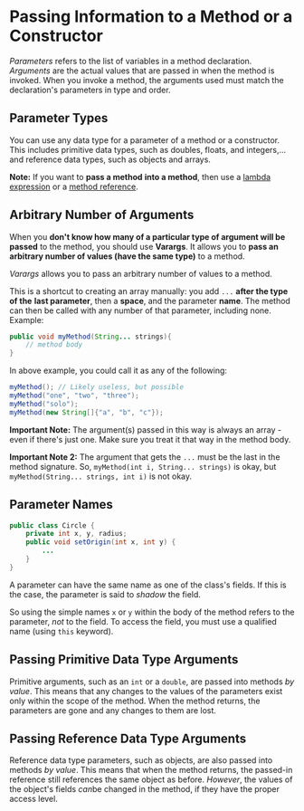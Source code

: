 # Passing Information to a Method or a Constructor

*Parameters* refers to the list of variables in a method declaration. *Arguments* are the actual values that are passed in when the method is invoked. When you invoke a method, the arguments used must match the declaration's parameters in type and order.

## Parameter Types

You can use any data type for a parameter of a method or a constructor. This includes primitive data types, such as doubles, floats, and integers,... and reference data types, such as objects and arrays.

**Note:** If you want to **pass a method** **into a method**, then use a [lambda expression](https://docs.oracle.com/javase/tutorial/java/javaOO/lambdaexpressions.html) or a [method reference](https://docs.oracle.com/javase/tutorial/java/javaOO/methodreferences.html). 

## Arbitrary Number of Arguments 

When you **don't know how many of a particular type of argument will be passed** to the method, you should use **Varargs**. It allows you to **pass an arbitrary number of values (have the same type)** to a method. 

*Varargs*  allows you to pass an arbitrary number of values to a method. 

This is a shortcut to creating an array manually: you add `...` **after the type of the** **last parameter**, then a **space**, and the parameter **name**. The method can then be called with any number of that parameter, including none. Example:

```java
public void myMethod(String... strings){
    // method body
}
```

In above example, you could call it as any of the following:

```java
myMethod(); // Likely useless, but possible
myMethod("one", "two", "three");
myMethod("solo");
myMethod(new String[]{"a", "b", "c"});
```

**Important Note:** The argument(s) passed in this way is always an array - even if there's just one. Make sure you treat it that way in the method body.

**Important Note 2:** The argument that gets the `...` must be the last in the method signature. So, `myMethod(int i, String... strings)` is okay, but `myMethod(String... strings, int i)` is not okay.

## Parameter Names

```java
public class Circle {
    private int x, y, radius;
    public void setOrigin(int x, int y) {
        ...
    }
}
```

A parameter can have the same name as one of the class's fields. If this is the case, the parameter is said to *shadow* the field. 

So using the simple names `x` or `y` within the body of the method refers to the parameter, *not* to the field. To access the field, you must use a qualified name (using `this` keyword).

## Passing Primitive Data Type Arguments

Primitive arguments, such as an `int` or a `double`, are passed into methods *by value*. This means that any changes to the values of the parameters exist only within the scope of the method. When the method returns, the parameters are gone and any changes to them are lost.

## Passing Reference Data Type Arguments

Reference data type parameters, such as objects, are also passed into methods *by value*. This means that when the method returns, the passed-in reference still references the same object as before. *However*, the values of the object's fields *can*be changed in the method, if they have the proper access level.

